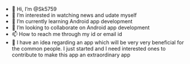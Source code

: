 - 👋 Hi, I’m @Sk5759
- 👀 I’m interested in watching news and udate myself
- 🌱 I’m currently learning Android app development
- 💞️ I’m looking to collaborate on Android app development
- 📫 How to reach me through my id or email id
- 🙏 I have an idea regarding an app which will be very very beneficial for the common people. I just started and I need interested ones to contribute to make this app an extraordinary app

<!---
Sk5759/Sk5759 is a ✨ special ✨ repository because its `README.md` (this file) appears on your GitHub profile.
You can click the Preview link to take a look at your changes.
--->
